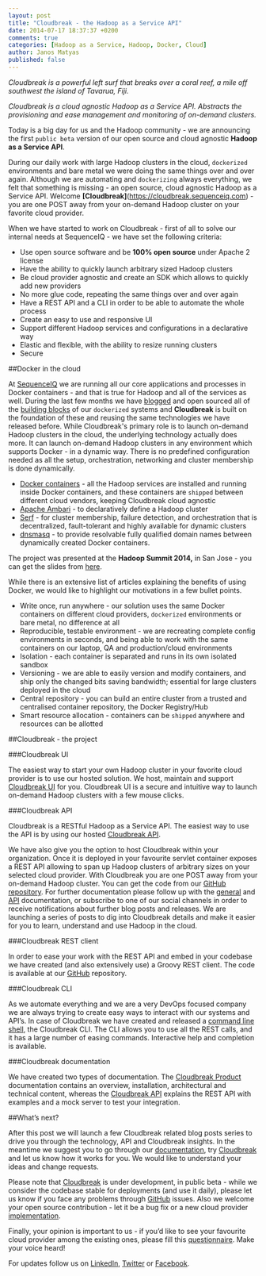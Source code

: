 ```yaml
---
layout: post
title: "Cloudbreak - the Hadoop as a Service API"
date: 2014-07-17 18:37:37 +0200
comments: true
categories: [Hadoop as a Service, Hadoop, Docker, Cloud]
author: Janos Matyas
published: false
---
```


_Cloudbreak is a powerful left surf that breaks over a coral reef, a mile off southwest the island of Tavarua, Fiji._

_Cloudbreak is a cloud agnostic Hadoop as a Service API. Abstracts the provisioning and ease management and monitoring of on-demand clusters._

Today is a big day for us and the Hadoop community - we are announcing the first `public beta` version of our open source and cloud agnostic **Hadoop as a Service API**. 

During our daily work with large Hadoop clusters in the cloud, `dockerized` environments and bare metal we were doing the same things over and over again. Although we are automating and `dockerizing` always everything, we felt that something is missing - an open source, cloud agnostic Hadoop as a Service API. Welcome **[Cloudbreak]**(https://cloudbreak.sequenceiq.com) - you are one POST away from your on-demand Hadoop cluster on your favorite cloud provider.

When we have started to work on Cloudbreak - first of all to solve our internal needs at SequenceIQ - we have set the following criteria:

* Use open source software and be **100% open source** under Apache 2 license
* Have the ability to quickly launch arbitrary sized Hadoop clusters
* Be cloud provider agnostic and create an SDK which allows to quickly add new providers
* No more glue code, repeating the same things over and over again
* Have a REST API and a CLI in order to be able to automate the whole process
* Create an easy to use and responsive UI
* Support different Hadoop services and configurations in a declarative way 
* Elastic and flexible, with the ability to resize running clusters
* Secure

<!-- more -->

##Docker in the cloud

At [SequenceIQ](http://sequenceiq.com/) we are running all our core applications and processes in Docker containers - and that is true for Hadoop and all of the services as well. During the last few months we have [blogged](http://blog.sequenceiq.com/blog/2014/06/19/multinode-hadoop-cluster-on-docker/) and open sourced all of the [building blocks](https://hub.docker.com/u/sequenceiq/) of our `dockerized` systems and **Cloudbreak** is built on the foundation of these and reusing the same technologies we have released before. While Cloudbreak's primary role is to launch on-demand Hadoop clusters in the cloud, the underlying technology actually does more. It can launch on-demand Hadoop clusters in any environment which supports Docker - in a dynamic way. There is no predefined configuration needed as all the setup, orchestration, networking and cluster membership is done dynamically. 

* [Docker containers](https://hub.docker.com/u/sequenceiq/) - all the Hadoop services are installed and running inside Docker containers, and these containers are `shipped`  between different cloud vendors, keeping Cloudbreak cloud agnostic
* [Apache Ambari](https://github.com/sequenceiq/ambari-rest-client) - to declaratively define a Hadoop cluster
* [Serf](https://github.com/sequenceiq/docker-serf) - for cluster membership, failure detection, and orchestration that is decentralized, fault-tolerant and highly available for dynamic clusters
* [dnsmasq](https://github.com/sequenceiq/docker-dnsmasq) - to provide resolvable fully qualified domain names between dynamically created Docker containers.

The project was presented at the **Hadoop Summit 2014,** in San Jose - you can get the slides from [here](http://www.slideshare.net/JanosMatyas/docker-based-hadoop-provisioning).

While there is an extensive list of articles explaining the benefits of using Docker, we would like to highlight our motivations in a few bullet points.

* Write once, run anywhere - our solution uses the same Docker containers on different cloud providers, `dockerized`  environments or bare metal, no difference at all
* Reproducible, testable environment - we are recreating complete config environments in seconds, and being able to work with the same containers on our laptop, QA and production/cloud environments
* Isolation - each container is separated and runs in its own isolated sandbox
* Versioning - we are able to easily version and modify containers, and ship only the changed bits saving bandwidth; essential for large clusters deployed in the cloud
* Central repository - you can build an entire cluster from a trusted and centralised container repository, the Docker Registry/Hub
* Smart resource allocation - containers can be `shipped` anywhere and resources can be allotted


##Cloudbreak - the project

###Cloudbreak UI

The easiest way to start your own Hadoop cluster in your favorite cloud provider is to use our hosted solution. We host, maintain and support [Cloudbreak UI](https://cloudbreak.sequenceiq.com/) for you. Cloudbreak UI is a secure and intuitive way to launch on-demand Hadoop clusters with a few mouse clicks.

###Cloudbreak API

Cloudbreak is a RESTful Hadoop as a Service API. The easiest way to use the API is by using our hosted [Cloudbreak API](https://cloudbreak-api.sequenceiq.com/).

We have also give you the option to host Cloudbreak within your organization. Once it is deployed in your favourite servlet container exposes a REST API allowing to span up Hadoop clusters of arbitrary sizes on your selected cloud provider. With Cloudbreak you are one POST away from your on-demand Hadoop cluster. You can get the code from our [GitHub repository](https://github.com/sequenceiq/cloudbreak). For further documentation please follow up with the [general](http://sequenceiq.com/cloudbreak/) and [API](http://docs.cloudbreak.apiary.io/) documentation, or subscribe to one of our social channels in order to receive notifications about further blog posts and releases. We are launching a series of posts to dig into Cloudbreak details and make it easier for you to learn, understand and use Hadoop in the cloud.

###Cloudbreak REST client

In order to ease your work with the REST API and embed in your codebase we have created (and also extensively use) a Groovy REST client. The code is available at our [GitHub](https://github.com/sequenceiq/cloudbreak-rest-client) repository.

###Cloudbreak CLI

As we automate everything and we are a very DevOps focused company we are always trying to create easy ways to interact with our systems and API’s. In case of Cloudbreak we have created and released a [command line shell](https://github.com/sequenceiq/cloudbreak-shell), the Cloudbreak CLI. The CLI allows you to use all the REST calls, and it has a large number of easing commands. Interactive help and completion is available.

###Cloudbreak documentation

We have created two types of documentation. The [Cloudbreak Product](http://sequenceiq.com/cloudbreak/) documentation contains an overview, installation, architectural and technical content, whereas the [Cloudbreak API](http://docs.cloudbreak.apiary.io/) explains the REST API with examples and a mock server to test your integration.

##What’s next?

After this post we will launch a few Cloudbreak related blog posts series to drive you through the technology, API and Cloudbreak insights. In the meantime we suggest you to go through our [documentation](http://sequenceiq.com/cloudbreak/), try [Cloudbreak](http://cloudbreak.sequenceiq.com/) and let us know how it works for you. We would like to understand your ideas and change requests. 

Please note that [Cloudbreak](http://cloudbreak.sequenceiq.com/) is under development, in public beta - while we consider the codebase stable for deployments (and use it daily), please let us know if you face any problems through [GitHub](https://github.com/sequenceiq/cloudbreak) issues. Also we  welcome your open source contribution - let it be a bug fix or a new cloud provider [implementation](http://sequenceiq.com/cloudbreak/#add-new-cloud-providers).  

Finally, your opinion is important to us - if you’d like to see your favourite cloud provider among the existing ones, please fill this [questionnaire](https://docs.google.com/forms/d/129RVh6VfjRsuuHOcS3VPbFYTdM2SEjANDsGCR5Pul0I/viewform). Make your voice heard!

For updates follow us on [LinkedIn](https://www.linkedin.com/company/sequenceiq/), [Twitter](https://twitter.com/sequenceiq) or [Facebook](https://www.facebook.com/sequenceiq).
